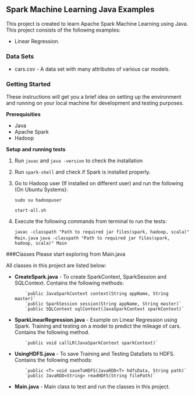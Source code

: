 ## Spark Machine Learning Java Examples

This project is created to learn Apache Spark Machine Learning using Java. This project consists of the following examples:

  * Linear Regression.

### Data Sets
 * cars.csv - A data set with many attributes of various car models.
 
 ### Getting Started

These instructions will get you a brief idea on setting up the environment and running on your local machine for development and testing purposes. 

**Prerequisities**

- Java
- Apache Spark 
- Hadoop

**Setup and running tests**

1. Run `javac` and `java -version` to check the installation
   
2. Run `spark-shell` and check if Spark is installed properly. 
 
3. Go to Hadoop user (If  installed on different user) and run the following (On Ubuntu Systems): 

      `sudo su hadoopuser`
          
      `start-all.sh`   
           
4. Execute the following commands from terminal to run the tests:

      `javac -classpath "Path to required jar files(spark, hadoop, scala)" Main.java` 
      `java -classpath "Path to required jar files(spark, hadoop, scala)" Main`


###Classes
Please start exploring from Main.java

All classes in this project are listed below:

* **CreateSpark.java** - To create SparkContext, SparkSession and SQLContext. Contains the following methods:
	
      	  `public JavaSparkContext context(String appName, String master)`
      	  `public SparkSession session(String appName, String master)`
		  `public SQLContext sqlContext(JavaSparkContext sparkContext)`
		  
* **SparkLinearRegression.java** - Example on Linear Regression using Spark. Training and testing on a model to predict the mileage of cars. Contains the following method.
	
		  `public void callLR(JavaSparkContext sparkContext)`	

* **UsingHDFS.java** - To save Training and Testing DataSets to HDFS. Contains the following methods:
	
	  	  `public <T> void saveToHDFS(JavaRDD<T> hdfsData, String path)` 
	  	  `public JavaRDD<String> readHDFS(String filePath)`
	
* **Main.java** - Main class to test and run the classes in this project.







